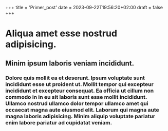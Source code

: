 +++
title = 'Primer_post'
date = 2023-09-22T19:56:20+02:00
draft = false
+++

# Aliqua amet esse nostrud adipisicing.

## Minim ipsum laboris veniam incididunt.

### Dolore quis mollit ea et deserunt. Ipsum voluptate sunt incididunt esse ut proident ut. Mollit tempor qui excepteur incididunt et excepteur consequat. Ea officia ut cillum non commodo in in eu sit laboris sunt esse mollit incididunt. Ullamco nostrud ullamco dolor tempor ullamco amet qui occaecat magna aute eiusmod elit. Laborum qui magna aute magna laboris adipisicing. Minim aliquip voluptate pariatur enim labore pariatur ad cupidatat veniam.